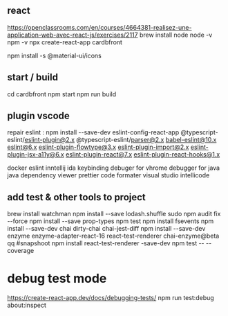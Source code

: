 
## react
https://openclassrooms.com/en/courses/4664381-realisez-une-application-web-avec-react-js/exercises/2117
brew install node
node -v
npm -v
npx create-react-app cardbfront

npm install -s @material-ui/icons
## start / build
cd cardbfront
npm start
npm run build

## plugin vscode
repair eslint :  npm install --save-dev eslint-config-react-app @typescript-eslint/eslint-plugin@2.x @typescript-eslint/parser@2.x babel-eslint@10.x eslint@6.x eslint-plugin-flowtype@3.x eslint-plugin-import@2.x eslint-plugin-jsx-a11y@6.x eslint-plugin-react@7.x eslint-plugin-react-hooks@1.x

docker
eslint
inntellij ida keybinding
debuger for vhrome
debugger for java
java dependency viewer
prettier code formater
visual studio intellicode

## add test & other  tools to project 

brew install watchman 
npm install --save lodash.shuffle
sudo npm audit fix --force
npm install --save prop-types
npm test
npm install fsevents
npm install --save-dev chai dirty-chai chai-jest-diff
npm install --save-dev enzyme enzyme-adapter-react-16 react-test-renderer chai-enzyme@beta
qq
#snapshoot
npm install react-test-renderer -save-dev
npm test -- --coverage

# debug test mode
https://create-react-app.dev/docs/debugging-tests/
npm run test:debug 
about:inspect



